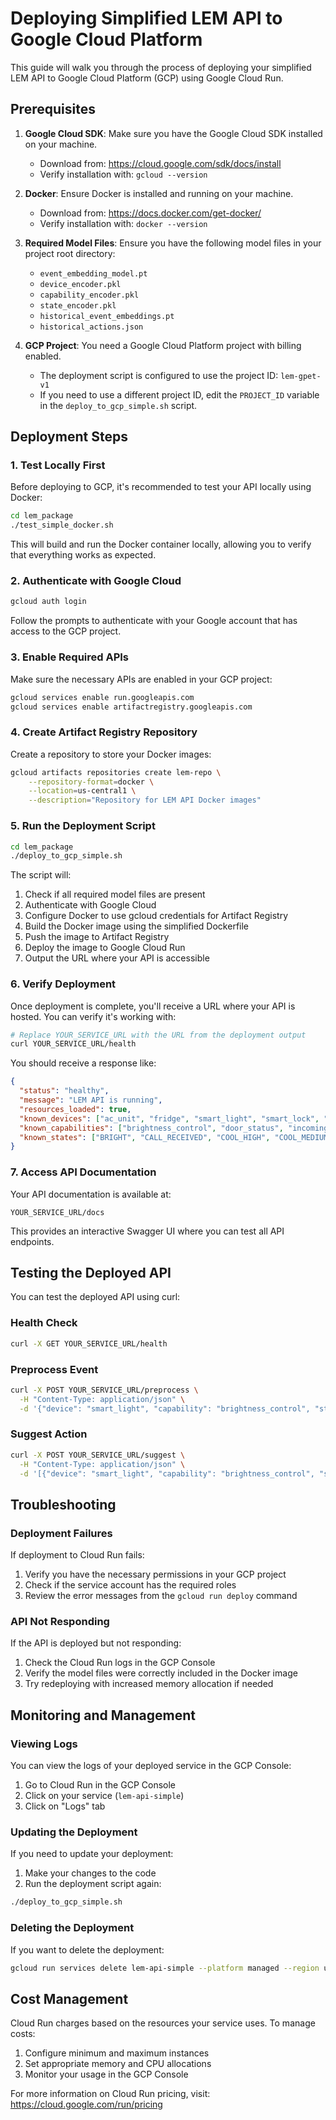 # Deploying Simplified LEM API to Google Cloud Platform

This guide will walk you through the process of deploying your simplified LEM API to Google Cloud Platform (GCP) using Google Cloud Run.

## Prerequisites

1. **Google Cloud SDK**: Make sure you have the Google Cloud SDK installed on your machine.
   - Download from: https://cloud.google.com/sdk/docs/install
   - Verify installation with: `gcloud --version`

2. **Docker**: Ensure Docker is installed and running on your machine.
   - Download from: https://docs.docker.com/get-docker/
   - Verify installation with: `docker --version`

3. **Required Model Files**: Ensure you have the following model files in your project root directory:
   - `event_embedding_model.pt`
   - `device_encoder.pkl`
   - `capability_encoder.pkl`
   - `state_encoder.pkl`
   - `historical_event_embeddings.pt`
   - `historical_actions.json`

4. **GCP Project**: You need a Google Cloud Platform project with billing enabled.
   - The deployment script is configured to use the project ID: `lem-gpet-v1`
   - If you need to use a different project ID, edit the `PROJECT_ID` variable in the `deploy_to_gcp_simple.sh` script.

## Deployment Steps

### 1. Test Locally First

Before deploying to GCP, it's recommended to test your API locally using Docker:

```bash
cd lem_package
./test_simple_docker.sh
```

This will build and run the Docker container locally, allowing you to verify that everything works as expected.

### 2. Authenticate with Google Cloud

```bash
gcloud auth login
```

Follow the prompts to authenticate with your Google account that has access to the GCP project.

### 3. Enable Required APIs

Make sure the necessary APIs are enabled in your GCP project:

```bash
gcloud services enable run.googleapis.com
gcloud services enable artifactregistry.googleapis.com
```

### 4. Create Artifact Registry Repository

Create a repository to store your Docker images:

```bash
gcloud artifacts repositories create lem-repo \
    --repository-format=docker \
    --location=us-central1 \
    --description="Repository for LEM API Docker images"
```

### 5. Run the Deployment Script

```bash
cd lem_package
./deploy_to_gcp_simple.sh
```

The script will:
1. Check if all required model files are present
2. Authenticate with Google Cloud
3. Configure Docker to use gcloud credentials for Artifact Registry
4. Build the Docker image using the simplified Dockerfile
5. Push the image to Artifact Registry
6. Deploy the image to Google Cloud Run
7. Output the URL where your API is accessible

### 6. Verify Deployment

Once deployment is complete, you'll receive a URL where your API is hosted. You can verify it's working with:

```bash
# Replace YOUR_SERVICE_URL with the URL from the deployment output
curl YOUR_SERVICE_URL/health
```

You should receive a response like:
```json
{
  "status": "healthy",
  "message": "LEM API is running",
  "resources_loaded": true,
  "known_devices": ["ac_unit", "fridge", "smart_light", "smart_lock", "smart_tv", "smartphone", "washer"],
  "known_capabilities": ["brightness_control", "door_status", "incoming_call", "lock_control", "power", "temperature_control", "volume_control"],
  "known_states": ["BRIGHT", "CALL_RECEIVED", "COOL_HIGH", "COOL_MEDIUM", "DIM", "ENERGY_SAVER", "HIGH", "LOCKED", "LOW", "MEDIUM", "MUTE", "NO_CALL", "OFF", "ON", "OPEN", "UNLOCKED"]
}
```

### 7. Access API Documentation

Your API documentation is available at:
```
YOUR_SERVICE_URL/docs
```

This provides an interactive Swagger UI where you can test all API endpoints.

## Testing the Deployed API

You can test the deployed API using curl:

### Health Check
```bash
curl -X GET YOUR_SERVICE_URL/health
```

### Preprocess Event
```bash
curl -X POST YOUR_SERVICE_URL/preprocess \
  -H "Content-Type: application/json" \
  -d '{"device": "smart_light", "capability": "brightness_control", "state": "BRIGHT"}'
```

### Suggest Action
```bash
curl -X POST YOUR_SERVICE_URL/suggest \
  -H "Content-Type: application/json" \
  -d '[{"device": "smart_light", "capability": "brightness_control", "state": "BRIGHT"}]'
```

## Troubleshooting

### Deployment Failures

If deployment to Cloud Run fails:
1. Verify you have the necessary permissions in your GCP project
2. Check if the service account has the required roles
3. Review the error messages from the `gcloud run deploy` command

### API Not Responding

If the API is deployed but not responding:
1. Check the Cloud Run logs in the GCP Console
2. Verify the model files were correctly included in the Docker image
3. Try redeploying with increased memory allocation if needed

## Monitoring and Management

### Viewing Logs

You can view the logs of your deployed service in the GCP Console:
1. Go to Cloud Run in the GCP Console
2. Click on your service (`lem-api-simple`)
3. Click on "Logs" tab

### Updating the Deployment

If you need to update your deployment:
1. Make your changes to the code
2. Run the deployment script again:
```bash
./deploy_to_gcp_simple.sh
```

### Deleting the Deployment

If you want to delete the deployment:
```bash
gcloud run services delete lem-api-simple --platform managed --region us-central1
```

## Cost Management

Cloud Run charges based on the resources your service uses. To manage costs:
1. Configure minimum and maximum instances
2. Set appropriate memory and CPU allocations
3. Monitor your usage in the GCP Console

For more information on Cloud Run pricing, visit: https://cloud.google.com/run/pricing 